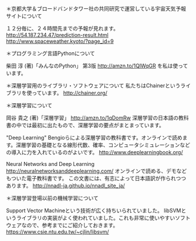 ＊京都大学＆ブロードバンドタワー社の共同研究で運営している宇宙天気予報サイトについて

１２分毎に、２４時間先までの予報が見れます。
http://54.187.234.47/prediction-result.html
http://www.spaceweather.kyoto/?page_id=9

＊プログラミング言語Pythonについて

柴田 淳 (著)「みんなのPython」 第3版
http://amzn.to/1QlWqGR
を私は使っています。

＊深層学習用のライブラリ・ソフトウェアについて
私たちはChainerというライブラリを使っています。
http://chainer.org/

＊深層学習について

岡谷 貴之 (著)「深層学習」
http://amzn.to/1qDomRw
深層学習の日本語の教科書の中では最初に出たもので、深層学習の要点がまとまっています。

"Deep Learning"
Bengioらによる深層学習の教科書です。オンラインで読めます。深層学習の基礎となる線形代数、確率、コンピュータシミュレーションなどの導入に力を入れているのがよいです。
http://www.deeplearningbook.org/

Neural Networks and Deep Learning
http://neuralnetworksanddeeplearning.com/
オンラインで読める、デモなどもついた電子教科書です。
この文書には、有志によって日本語訳が作られつつあります。
http://nnadl-ja.github.io/nnadl_site_ja/



＊深層学習登場以前の機械学習について

Support Vector Machineという技術が広く持ちいられていました。
libSVMというライブラリの実装がよく使われていました。これも非常に使いやすいソフトウェアなので、参考までにご紹介しておきます。
https://www.csie.ntu.edu.tw/~cjlin/libsvm/

